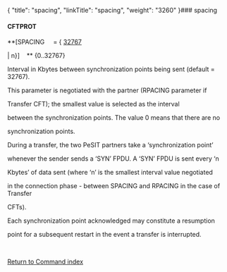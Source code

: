 {
    "title": "spacing",
    "linkTitle": "spacing",
    "weight": "3260"
}### <span id="spacing"></span>spacing

#### CFTPROT

**\[SPACING     = { <u>32767</u>
| n}\]    ** {0..32767}

Interval in Kbytes between synchronization points being sent (default = 32767).

This parameter is negotiated with the partner (RPACING parameter if
Transfer CFT); the smallest value is selected as the interval
between the synchronization points. The value 0 means that there are no
synchronization points.

During a transfer, the two PeSIT partners take a ‘synchronization point’
whenever the sender sends a ‘SYN’ FPDU. A ‘SYN’ FPDU is sent every ‘n
Kbytes’ of data sent (where ‘n’ is the smallest interval value negotiated
in the connection phase - between SPACING and RPACING in the case of Transfer
CFTs).

Each synchronization point acknowledged may constitute a resumption
point for a subsequent restart in the event a transfer is interrupted.

 

[Return to Command index](../)
